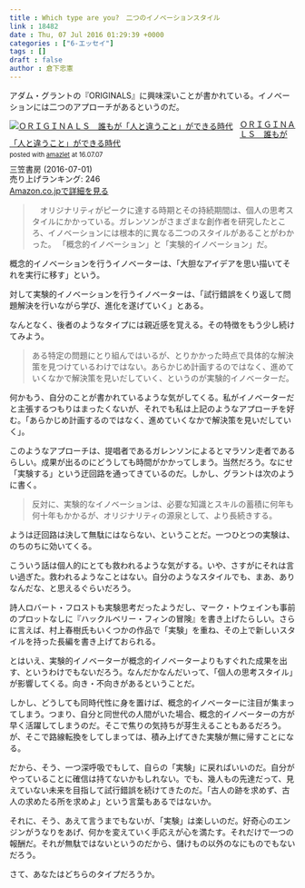 ```yaml
---
title : Which type are you?　二つのイノベーションスタイル
link : 18482
date : Thu, 07 Jul 2016 01:29:39 +0000
categories : ["6-エッセイ"]
tags : []
draft : false
author : 倉下忠憲
---
```


アダム・グラントの『ORIGINALS』に興味深いことが書かれている。イノベーションには二つのアプローチがあるというのだ。

<div class="amazlet-box" style="margin-bottom:0px;"><div class="amazlet-image" style="float:left;margin:0px 12px 1px 0px;"><a href="http://www.amazon.co.jp/exec/obidos/ASIN/B01GPGQPBA/rashita1000-22/ref=nosim/" name="amazletlink" target="_blank"><img src="http://ecx.images-amazon.com/images/I/51tj4DGd8QL._SL160_.jpg" alt="ＯＲＩＧＩＮＡＬＳ　誰もが「人と違うこと」ができる時代" style="border: none;" /></a></div><div class="amazlet-info" style="line-height:120%; margin-bottom: 10px"><div class="amazlet-name" style="margin-bottom:10px;line-height:120%"><a href="http://www.amazon.co.jp/exec/obidos/ASIN/B01GPGQPBA/rashita1000-22/ref=nosim/" name="amazletlink" target="_blank">ＯＲＩＧＩＮＡＬＳ　誰もが「人と違うこと」ができる時代</a><div class="amazlet-powered-date" style="font-size:80%;margin-top:5px;line-height:120%">posted with <a href="http://www.amazlet.com/" title="amazlet" target="_blank">amazlet</a> at 16.07.07</div></div><div class="amazlet-detail">三笠書房 (2016-07-01)<br />売り上げランキング: 246<br /></div><div class="amazlet-sub-info" style="float: left;"><div class="amazlet-link" style="margin-top: 5px"><a href="http://www.amazon.co.jp/exec/obidos/ASIN/B01GPGQPBA/rashita1000-22/ref=nosim/" name="amazletlink" target="_blank">Amazon.co.jpで詳細を見る</a></div></div></div><div class="amazlet-footer" style="clear: left"></div></div>


<blockquote>
　オリジナリティがピークに達する時期とその持続期間は、個人の思考スタイルにかかっている。ガレンソンがさまざまな創作者を研究したところ、イノベーションには根本的に異なる二つのスタイルがあることがわかった。
「概念的イノベーション」と「実験的イノベーション」だ。
</blockquote>

概念的イノベーションを行うイノベーターは、「大胆なアイデアを思い描いてそれを実行に移す」という。

対して実験的イノベーションを行うイノベーターは、「試行錯誤をくり返して問題解決を行いながら学び、進化を遂げていく」とある。

なんとなく、後者のようなタイプには親近感を覚える。その特徴をもう少し続けてみよう。

<blockquote>
ある特定の問題にとり組んではいるが、とりかかった時点で具体的な解決策を見つけているわけではない。あらかじめ計画するのではなく、進めていくなかで解決策を見いだしていく、というのが実験的イノベーターだ。
</blockquote>

何かもう、自分のことが書かれているような気がしてくる。私がイノベーターだと主張するつもりはまったくないが、それでも私は上記のようなアプローチを好む。「あらかじめ計画するのではなく、進めていくなかで解決策を見いだしていく」。

このようなアプローチは、提唱者であるガレンソンによるとマラソン走者であるらしい。成果が出るのにどうしても時間がかかってしまう。当然だろう。なにせ「実験する」という迂回路を通ってきているのだ。しかし、グラントは次のように書く。

<blockquote>
反対に、実験的なイノベーションは、必要な知識とスキルの蓄積に何年も何十年もかかるが、オリジナリティの源泉として、より長続きする。
</blockquote>

ようは迂回路は決して無駄にはならない、ということだ。一つひとつの実験は、のちのちに効いてくる。

こういう話は個人的にとても救われるような気がする。いや、さすがにそれは言い過ぎた。救われるようなことはない。自分のようなスタイルでも、まあ、ありなんだな、と思えるぐらいだろう。

詩人ロバート・フロストも実験思考だったようだし、マーク・トウェインも事前のプロットなしに『ハックルベリー・フィンの冒険』を書き上げたらしい。さらに言えば、村上春樹氏もいくつかの作品で「実験」を重ね、その上で新しいスタイルを持った長編を書き上げておられる。

とはいえ、実験的イノベーターが概念的イノベーターよりもすぐれた成果を出す、というわけでもないだろう。なんだかなんだいって、「個人の思考スタイル」が影響してくる。向き・不向きがあるということだ。

しかし、どうしても同時代性に身を置けば、概念的イノベーターに注目が集まってしまう。つまり、自分と同世代の人間がいた場合、概念的イノベーターの方が早く活躍してしまうのだ。そこで焦りの気持ちが芽生えることもあるだろう。が、そこで路線転換をしてしまっては、積み上げてきた実験が無に帰すことになる。

だから、そう、一つ深呼吸でもして、自らの「実験」に戻ればいいのだ。自分がやっていることに確信は持てないかもしれない。でも、幾人もの先達だって、見えていない未来を目指して試行錯誤を続けてきたのだ。「古人の跡を求めず、古人の求めたる所を求めよ」という言葉もあるではないか。
 
それに、そう、あえて言うまでもないが、「実験」は楽しいのだ。好奇心のエンジンがうなりをあげ、何かを変えていく手応えが心を満たす。それだけで一つの報酬だ。それが無駄ではないというのだから、儲けもの以外のなにものでもないだろう。

さて、あなたはどちらのタイプだろうか。


